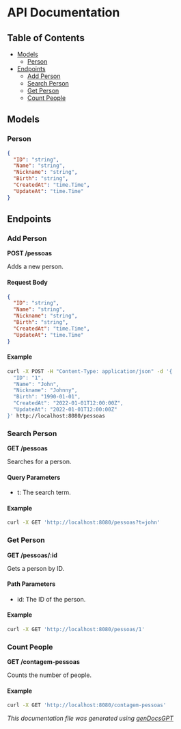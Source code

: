 # API Documentation

## Table of Contents
- [Models](#models)
  - [Person](#person)
- [Endpoints](#endpoints)
  - [Add Person](#add-person)
  - [Search Person](#search-person)
  - [Get Person](#get-person)
  - [Count People](#count-people)

## Models

### Person
```json
{
  "ID": "string",
  "Name": "string",
  "Nickname": "string",
  "Birth": "string",
  "CreatedAt": "time.Time",
  "UpdateAt": "time.Time"
}
```

## Endpoints

### Add Person
**POST /pessoas**

Adds a new person.

#### Request Body
```json
{
  "ID": "string",
  "Name": "string",
  "Nickname": "string",
  "Birth": "string",
  "CreatedAt": "time.Time",
  "UpdateAt": "time.Time"
}
```

#### Example
```bash
curl -X POST -H "Content-Type: application/json" -d '{
  "ID": "1",
  "Name": "John",
  "Nickname": "Johnny",
  "Birth": "1990-01-01",
  "CreatedAt": "2022-01-01T12:00:00Z",
  "UpdateAt": "2022-01-01T12:00:00Z"
}' http://localhost:8080/pessoas
```

### Search Person
**GET /pessoas**

Searches for a person.

#### Query Parameters
- t: The search term.

#### Example
```bash
curl -X GET 'http://localhost:8080/pessoas?t=john'
```

### Get Person
**GET /pessoas/:id**

Gets a person by ID.

#### Path Parameters
- id: The ID of the person.

#### Example
```bash
curl -X GET 'http://localhost:8080/pessoas/1'
```

### Count People
**GET /contagem-pessoas**

Counts the number of people.

#### Example
```bash
curl -X GET 'http://localhost:8080/contagem-pessoas'
```

*This documentation file was generated using [genDocsGPT](https://github.com/marco-rosner/genDocsGPT)*
